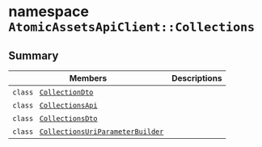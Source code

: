 # namespace `AtomicAssetsApiClient::Collections` 

## Summary

 Members                                | Descriptions                                
----------------------------------------|---------------------------------------------
`class ` [`CollectionDto`](AtomicAssetsApiClient--Collections--CollectionDto.md) | 
`class ` [`CollectionsApi`](AtomicAssetsApiClient--Collections--CollectionsApi.md) | 
`class ` [`CollectionsDto`](AtomicAssetsApiClient--Collections--CollectionsDto.md) | 
`class ` [`CollectionsUriParameterBuilder`](AtomicAssetsApiClient--Collections--CollectionsUriParameterBuilder.md) | 

